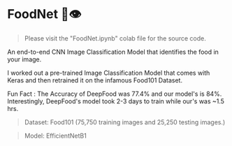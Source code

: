 # FoodNet 🍔👁

> Please visit the "FoodNet.ipynb" colab file for the source code. 

An end-to-end CNN Image Classification Model that identifies the food in your image.

I worked out a pre-trained Image Classification Model that comes with Keras and then retrained it on the infamous Food101 Dataset.

Fun Fact :
The Accuracy of DeepFood was 77.4% and our model's is 84%. Interestingly, DeepFood's model took 2-3 days to train while our's was ~1.5 hrs.

> Dataset: Food101 (75,750 training images and 25,250 testing images.)

> Model: EfficientNetB1






